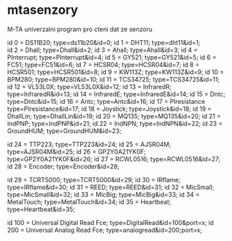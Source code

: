 # mtasenzory
M-TA univerzalni program pro cteni dat ze senzoru

id 0 = DS11B20;       type=ds11b20&id=0;
id 1 = DHT11;         type=dht11&id=1;     
id 2 = Dhall;         type=Dhall&id=2;
id 3 = Ahall;         type=Ahall&id=3;
id 4 = PInterrupt;    type=PInterrupt&id=4;
id 5 = GY521;         type=GY521&id=5;
id 6 = FC51;          type=FC51&id=6;
id 7 = HCSR04;        type=HCSR04&id=7;
id 8 = HCSR501;       type=HCSR501&id=8;
id 9 = KW113Z;        type=KW113Z&id=9;
id 10 = BPM280;       type=BPM280&id=10;
id 11 = TCS34725;     type=TCS34725&id=11;
id 12 = VL53L0X;      type=VL53L0X&id=12;
id 13 = InfraredR;    type=InfraredR&id=13;
id 14 = InfraredE;    type=InfraredE&id=14;
id 15 = Dntc;         type=Dntc&id=15;
id 16 = Antc;         type=Antc&id=16;
id 17 = PIresistance  type=PIresistance&id=17;
id 18 = Joystick;     type=Joystick&id=18;
id 19 = DhallLin;     type=DhallLin&id=19;
id 20 = MQ135;        type=MQ135&id=20;
id 21 = IndPNP;       type=IndPNP&id=21;
id 22 = IndNPN;       type=IndNPN&id=22;
id 23 = GroundHUM;    type=GroundHUM&id=23;

id 24 = TTP223;       type=TTP223&id=24;
id 25 = AJSR04M;      type=AJSR04M&id=25;
id 26 = GP2Y0A21YK0F; type=GP2Y0A21YK0F&id=26;
id 27 = RCWL0516;     type=RCWL0516&id=27;
id 28 = Encoder;      type=Encoder&id=28;

id 29 = TCRT5000;     type=TCRT5000&id=29;
id 30 = IRflame;      type=IRflame&id=30;
id 31 = REED;         type=REED&id=31;
id 32 = MicSmall;     type=MicSmall&id=32;
id 33 = MicBig;       type=MicBig&id=33;
id 34 = MetalTouch;   type=MetalTouch&id=34;
id 35 = Heartbeat;    type=Heartbeat&id=35;

id 100 = Universal Digital Read Fce; type=DigitalRead&id=100&port=x;
id 200 = Universal Analog Read Fce; type=analogread&id=200;port=x;
